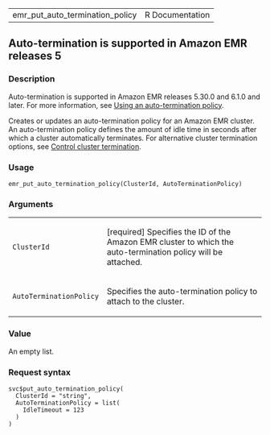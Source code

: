 <table style="width: 100%;">
<tbody>
<tr class="odd">
<td>emr_put_auto_termination_policy</td>
<td style="text-align: right;">R Documentation</td>
</tr>
</tbody>
</table>

## Auto-termination is supported in Amazon EMR releases 5

### Description

Auto-termination is supported in Amazon EMR releases 5.30.0 and 6.1.0
and later. For more information, see [Using an auto-termination
policy](https://docs.aws.amazon.com/emr/latest/ManagementGuide/emr-auto-termination-policy.html).

Creates or updates an auto-termination policy for an Amazon EMR cluster.
An auto-termination policy defines the amount of idle time in seconds
after which a cluster automatically terminates. For alternative cluster
termination options, see [Control cluster
termination](https://docs.aws.amazon.com/emr/latest/ManagementGuide/emr-plan-termination.html).

### Usage

    emr_put_auto_termination_policy(ClusterId, AutoTerminationPolicy)

### Arguments

<table>
<colgroup>
<col style="width: 35%" />
<col style="width: 65%" />
</colgroup>
<tbody>
<tr class="odd">
<td><code
id="emr_put_auto_termination_policy_:_ClusterId">ClusterId</code></td>
<td><p>[required] Specifies the ID of the Amazon EMR cluster to which
the auto-termination policy will be attached.</p></td>
</tr>
<tr class="even">
<td><code
id="emr_put_auto_termination_policy_:_AutoTerminationPolicy">AutoTerminationPolicy</code></td>
<td><p>Specifies the auto-termination policy to attach to the
cluster.</p></td>
</tr>
</tbody>
</table>

### Value

An empty list.

### Request syntax

    svc$put_auto_termination_policy(
      ClusterId = "string",
      AutoTerminationPolicy = list(
        IdleTimeout = 123
      )
    )
